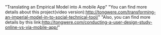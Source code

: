 "Translating an Empirical Model into A mobile App"
"You can find more details about this project(video version):http://tongwere.com/transforming-an-imperial-model-in-to-social-technical-tool/"
"Also, you can find more details by this link:http://tongwere.com/conducting-a-user-design-study-online-vs-via-mobile-app/"
